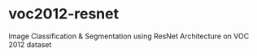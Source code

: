 # voc2012-resnet
Image Classification &amp; Segmentation using ResNet Architecture on VOC 2012 dataset
